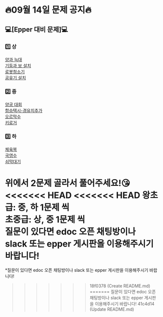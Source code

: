 # 🔥09월 14일 문제 공지🔥  

## 💻[Epper 대비 문제]💻

### 1️⃣ 상 
[양과 늑대](https://school.programmers.co.kr/learn/courses/30/lessons/92343)  
[기둥과 보 설치](https://school.programmers.co.kr/learn/courses/30/lessons/60061)    
[로봇청소기](https://www.acmicpc.net/problem/14503)  
[공유기 설치](https://www.acmicpc.net/problem/2110)  


### 2️⃣ 중
[양궁 대회](https://school.programmers.co.kr/learn/courses/30/lessons/92342)  
[합승택시-경유지추가](https://level.goorm.io/exam/138223/18%ED%9A%8C-e-pper-%EA%B8%B0%EC%B6%9C-%ED%95%A9%EC%8A%B9%ED%83%9D%EC%8B%9C%EC%9A%94%EA%B8%88/quiz/1)  
[오르막수](https://www.acmicpc.net/problem/11057)  
[키로거](https://www.acmicpc.net/problem/5397)  


### 3️⃣ 하
[체육복](https://school.programmers.co.kr/learn/courses/30/lessons/42862)  
[국영수](https://www.acmicpc.net/problem/10825)  
[쇠막대기](https://www.acmicpc.net/problem/10799)  


**위에서 2문제 골라서 풀어주세요!😘**  
<<<<<<< HEAD
<<<<<<< HEAD
왕초급: 중, 하 1문제 씩  
초중급: 상, 중 1문제 씩  
질문이 있다면 edoc 오픈 채팅방이나 slack 또는 epper 게시판을 이용해주시기 바랍니다!
=======
*질문이 있다면 edoc 오픈 채팅방이나 slack 또는 epper 게시판을 이용해주시기 바랍니다!
>>>>>>> 18f0378 (Create README.md)
=======
질문이 있다면 edoc 오픈 채팅방이나 slack 또는 epper 게시판을 이용해주시기 바랍니다!
>>>>>>> 41c4d14 (Update README.md)
